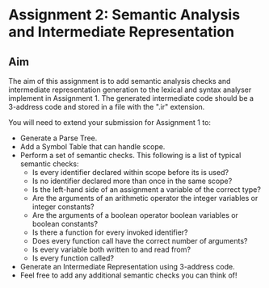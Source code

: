 # Assignment 2: Semantic Analysis and Intermediate Representation
## Aim
The aim of this assignment is to add semantic analysis checks and intermediate representation generation to the lexical and syntax analyser implement in Assignment 1. The generated intermediate code should be a 3-address code and stored in a file with the ".ir" extension.

You will need to extend your submission for Assignment 1 to:

- Generate a Parse Tree.
- Add a Symbol Table that can handle scope.
- Perform a set of semantic checks. This following is a list of typical semantic checks:
  - Is every identifier declared within scope before its is used?
  - Is no identifier declared more than once in the same scope?
  - Is the left-hand side of an assignment a variable of the correct type?
  - Are the arguments of an arithmetic operator the integer variables or integer constants?
  - Are the arguments of a boolean operator boolean variables or boolean constants?
  - Is there a function for every invoked identifier?
  - Does every function call have the correct number of arguments?
  - Is every variable both written to and read from?
  - Is every function called?
- Generate an Intermediate Representation using 3-address code.
- Feel free to add any additional semantic checks you can think of!

